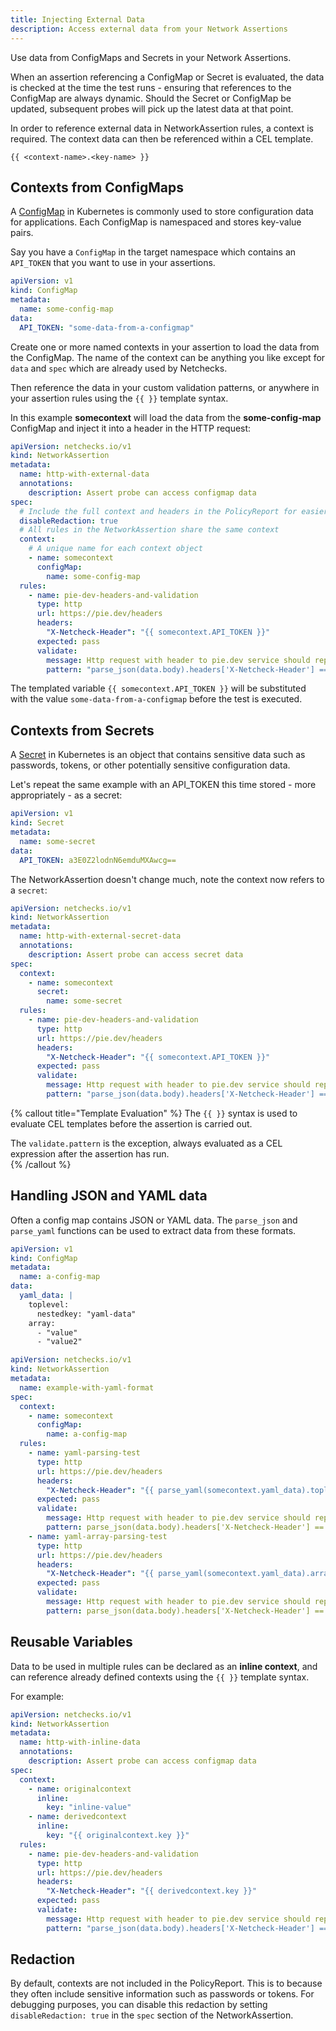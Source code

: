 ```yaml
---
title: Injecting External Data
description: Access external data from your Network Assertions
---
```


Use data from ConfigMaps and Secrets in your Network Assertions. 

When an assertion referencing a ConfigMap or Secret is evaluated, the data is checked at the time
the test runs - ensuring that references to the ConfigMap are always dynamic. Should the Secret 
or ConfigMap be updated, subsequent probes will pick up the latest data at that point.

In order to reference external data in NetworkAssertion rules, a context is required. The context 
data can then be referenced within a CEL template.

```
{{ <context-name>.<key-name> }}
```


## Contexts from ConfigMaps

A [ConfigMap](https://kubernetes.io/docs/concepts/configuration/configmap/) in Kubernetes is commonly used
to store configuration data for applications. Each ConfigMap is namespaced and stores key-value pairs.

Say you have a `ConfigMap` in the target namespace which contains an `API_TOKEN` that you want to use in 
your assertions.

```yaml
apiVersion: v1
kind: ConfigMap
metadata:
  name: some-config-map
data:
  API_TOKEN: "some-data-from-a-configmap"
```

Create one or more named contexts in your assertion to load the data from the ConfigMap. The name of the 
context can be anything you like except for `data` and `spec` which are already used by Netchecks.

Then reference the data in your custom validation patterns, or anywhere in your assertion rules
using the `{{ }}` template syntax.

In this example **somecontext** will load the data from the **some-config-map** ConfigMap and inject
it into a header in the HTTP request:

```yaml
apiVersion: netchecks.io/v1
kind: NetworkAssertion
metadata:
  name: http-with-external-data
  annotations:
    description: Assert probe can access configmap data
spec:
  # Include the full context and headers in the PolicyReport for easier debugging
  disableRedaction: true
  # All rules in the NetworkAssertion share the same context
  context:
    # A unique name for each context object
    - name: somecontext
      configMap:
        name: some-config-map
  rules:
    - name: pie-dev-headers-and-validation
      type: http
      url: https://pie.dev/headers
      headers:
        "X-Netcheck-Header": "{{ somecontext.API_TOKEN }}"
      expected: pass
      validate:
        message: Http request with header to pie.dev service should reply with header value
        pattern: "parse_json(data.body).headers['X-Netcheck-Header'] == somecontext.API_TOKEN"
```

The templated variable `{{ somecontext.API_TOKEN }}` will be substituted with the value 
`some-data-from-a-configmap` before the test is executed.

## Contexts from Secrets

A [Secret](https://kubernetes.io/docs/concepts/configuration/secret/) in Kubernetes is an object 
that contains sensitive data such as passwords, tokens, or other potentially sensitive 
configuration data.

Let's repeat the same example with an API_TOKEN this time stored - more appropriately - as a 
secret:

```yaml
apiVersion: v1
kind: Secret
metadata:
  name: some-secret
data:
  API_TOKEN: a3E0Z2lodnN6emduMXAwcg==
```

The NetworkAssertion doesn't change much, note the context now refers to a `secret`:

```yaml
apiVersion: netchecks.io/v1
kind: NetworkAssertion
metadata:
  name: http-with-external-secret-data
  annotations:
    description: Assert probe can access secret data
spec:
  context:
    - name: somecontext
      secret:
        name: some-secret
  rules:
    - name: pie-dev-headers-and-validation
      type: http
      url: https://pie.dev/headers
      headers:
        "X-Netcheck-Header": "{{ somecontext.API_TOKEN }}"
      expected: pass
      validate:
        message: Http request with header to pie.dev service should reply with header value
        pattern: "parse_json(data.body).headers['X-Netcheck-Header'] == somecontext.API_TOKEN"
```


{% callout title="Template Evaluation" %}
The `{{ }}` syntax is used to evaluate CEL templates before the assertion is carried out.

The `validate.pattern` is the exception, always evaluated as a CEL expression after the assertion has run.  
{% /callout %}


## Handling JSON and YAML data

Often a config map contains JSON or YAML data. The `parse_json` and `parse_yaml` functions 
can be used to extract data from these formats.

```yaml
apiVersion: v1
kind: ConfigMap
metadata:
  name: a-config-map
data:
  yaml_data: |
    toplevel:
      nestedkey: "yaml-data"
    array:
      - "value"
      - "value2"
```

```yaml
apiVersion: netchecks.io/v1
kind: NetworkAssertion
metadata:
  name: example-with-yaml-format
spec:
  context:
    - name: somecontext
      configMap:
        name: a-config-map
  rules:
    - name: yaml-parsing-test
      type: http
      url: https://pie.dev/headers
      headers:
        "X-Netcheck-Header": "{{ parse_yaml(somecontext.yaml_data).toplevel.nestedkey }}"
      expected: pass
      validate:
        message: Http request with header to pie.dev service should reply with header value
        pattern: parse_json(data.body).headers['X-Netcheck-Header'] == "yaml-data"
    - name: yaml-array-parsing-test
      type: http
      url: https://pie.dev/headers
      headers:
        "X-Netcheck-Header": "{{ parse_yaml(somecontext.yaml_data).array[0] }}"
      expected: pass
      validate:
        message: Http request with header to pie.dev service should reply with header value
        pattern: parse_json(data.body).headers['X-Netcheck-Header'] == "value"
```

## Reusable Variables

Data to be used in multiple rules can be declared as an **inline context**, and 
can reference already defined contexts using the `{{ }}` template syntax. 

For example:

```yaml
apiVersion: netchecks.io/v1
kind: NetworkAssertion
metadata:
  name: http-with-inline-data
  annotations:
    description: Assert probe can access configmap data
spec:
  context:
    - name: originalcontext
      inline:
        key: "inline-value"
    - name: derivedcontext
      inline:
        key: "{{ originalcontext.key }}"
  rules:
    - name: pie-dev-headers-and-validation
      type: http
      url: https://pie.dev/headers
      headers:
        "X-Netcheck-Header": "{{ derivedcontext.key }}"
      expected: pass
      validate:
        message: Http request with header to pie.dev service should reply with header value
        pattern: "parse_json(data.body).headers['X-Netcheck-Header'] == derivedcontext.key"

```

## Redaction

By default, contexts are not included in the PolicyReport. This is to because they often include
sensitive information such as passwords or tokens. For debugging purposes, you can disable this
redaction by setting `disableRedaction: true` in the `spec` section of the NetworkAssertion.


